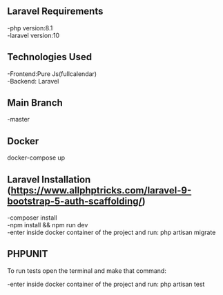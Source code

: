 ## Laravel Requirements

-php version:8.1\
-laravel version:10

## Technologies Used

-Frontend:Pure Js(fullcalendar)\
-Backend: Laravel

## Main Branch

-master

## Docker

docker-compose up

## Laravel Installation (https://www.allphptricks.com/laravel-9-bootstrap-5-auth-scaffolding/)

-composer install\
-npm install && npm run dev\
-enter inside docker container of the project and run: php artisan migrate

## PHPUNIT

To run tests open the terminal and make that command:

-enter inside docker container of the project and run: php artisan test
